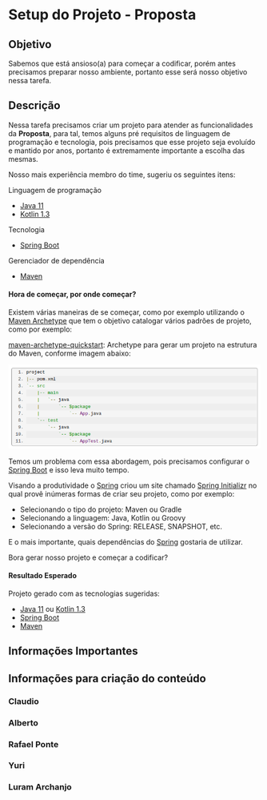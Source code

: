 # Setup do Projeto - Proposta

## Objetivo

Sabemos que está ansioso(a) para começar a codificar, porém antes precisamos preparar nosso ambiente, portanto esse será nosso objetivo nessa tarefa.

## Descrição

Nessa tarefa precisamos criar um projeto para atender as funcionalidades da **Proposta**, para tal, temos alguns pré requisitos de linguagem de programação e tecnologia, pois precisamos que esse projeto seja evoluído e mantido por anos, portanto é extremamente importante a escolha das mesmas.

Nosso mais experiência membro do time, sugeriu os seguintes itens:

Linguagem de programação

- [Java 11](https://www.oracle.com/java/technologies/javase-jdk11-downloads.html)
- [Kotlin 1.3](https://kotlinlang.org/)

Tecnologia

- [Spring Boot](https://spring.io/projects/spring-boot)

Gerenciador de dependência

- [Maven](https://maven.apache.org/)

#### Hora de começar, por onde começar?

Existem várias maneiras de se começar, como por exemplo utilizando o [Maven Archetype](https://maven.apache.org/archetype/index.html) que tem o objetivo catalogar vários padrões de projeto, como por exemplo:

[maven-archetype-quickstart](https://maven.apache.org/archetypes/maven-archetype-quickstart/): Archetype para gerar um projeto na estrutura do Maven, conforme imagem abaixo:

![alt text](../images/maven-quickstart-archetype.png "maven-archetype-quickstart")

Temos um problema com essa abordagem, pois precisamos configurar o [Spring Boot](https://spring.io/projects/spring-boot) e isso leva muito tempo.

Visando a produtividade o [Spring](https://spring.io/) criou um site chamado [Spring Initializr](https://start.spring.io/) no qual provê inúmeras formas de criar seu projeto, como por exemplo:

- Selecionando o tipo do projeto: Maven ou Gradle
- Selecionando a linguagem: Java, Kotlin ou Groovy
- Selecionando a versão do Spring: RELEASE, SNAPSHOT, etc.

E o mais importante, quais dependências do [Spring](https://spring.io/) gostaria de utilizar.

Bora gerar nosso projeto e começar a codificar?

#### Resultado Esperado

Projeto gerado com as tecnologias sugeridas:

- [Java 11](https://www.oracle.com/java/technologies/javase-jdk11-downloads.html) ou [Kotlin 1.3](https://kotlinlang.org/)
- [Spring Boot](https://spring.io/projects/spring-boot)
- [Maven](https://maven.apache.org/)

## Informações Importantes

## Informações para criação do conteúdo

### Claudio

### Alberto

### Rafael Ponte

### Yuri

### Luram Archanjo